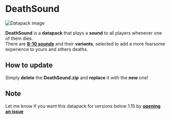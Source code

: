 # DeathSound

![Datapack image](https://i.imgur.com/cYTfBMw.png)

**DeathSound** is a **datapack** that plays a **sound** to all players whenever one of them dies.<br>
There are **[8-10 sounds](. "Depends on the version you're using.")** and their **variants**, selected to add a more fearsome experience to yours and others deaths.

## How to update

Simply **delete** the **DeathSound.zip** and **replace** it with the **new** one!

## Note

Let me know if you want this datapack for versions below 1.15 by **<a href="https://github.com/El-Kavio/DeathSound/issues" target="_blank">opening an issue**

